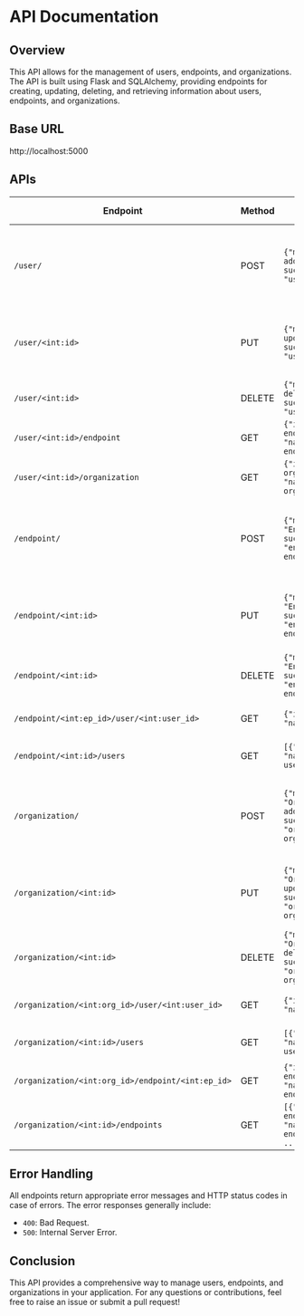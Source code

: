 # API Documentation

## Overview

This API allows for the management of users, endpoints, and organizations. The API is built using Flask and SQLAlchemy, providing endpoints for creating, updating, deleting, and retrieving information about users, endpoints, and organizations.

## Base URL

http://localhost:5000

## APIs

| Endpoint                                 | Method  | Response Example                                              | Potential Errors                                      |
|------------------------------------------|---------|--------------------------------------------------------------|------------------------------------------------------|
| `/user/`                                 | POST    | `{"message": "User added successfully", "user": user}`     | 400: Missing "name" field<br>500: Database error    |
| `/user/<int:id>`                         | PUT     | `{"message": "User updated successfully", "user": user}`    | 400: Missing fields<br>500: Database error           |
| `/user/<int:id>`                         | DELETE  | `{"message": "User deleted successfully", "user": user}`    | 500: Database error                                   |
| `/user/<int:id>/endpoint`                | GET     | `{"id": endpoint.id, "name": endpoint.name}`               | 500: Database error                                   |
| `/user/<int:id>/organization`            | GET     | `{"id": organization.id, "name": organization.name}`       | 500: Database error                                   |
| `/endpoint/`                             | POST    | `{"message": "Endpoint added successfully", "endpoint": endpoint}` | 400: Missing "name" field<br>500: Database error   |
| `/endpoint/<int:id>`                     | PUT     | `{"message": "Endpoint updated successfully", "endpoint": endpoint}` | 400: Missing fields<br>500: Database error          |
| `/endpoint/<int:id>`                     | DELETE  | `{"message": "Endpoint deleted successfully", "endpoint": endpoint}` | 500: Database error                                  |
| `/endpoint/<int:ep_id>/user/<int:user_id>` | GET     | `{"id": user.id, "name": user.name}`                        | 500: Database error                                   |
| `/endpoint/<int:id>/users`               | GET     | `[{"id": user.id, "name": user.name}, ...]`                | 500: Database error                                   |
| `/organization/`                         | POST    | `{"message": "Organization added successfully", "organization": organization}` | 400: Missing "name" field<br>500: Database error   |
| `/organization/<int:id>`                 | PUT     | `{"message": "Organization updated successfully", "organization": organization}` | 400: Missing fields<br>500: Database error          |
| `/organization/<int:id>`                 | DELETE  | `{"message": "Organization deleted successfully", "organization": organization}` | 500: Database error                                  |
| `/organization/<int:org_id>/user/<int:user_id>` | GET | `{"id": user.id, "name": user.name}`                        | 500: Database error                                   |
| `/organization/<int:id>/users`           | GET     | `[{"id": user.id, "name": user.name}, ...]`                | 500: Database error                                   |
| `/organization/<int:org_id>/endpoint/<int:ep_id>` | GET | `{"id": endpoint.id, "name": endpoint.name}`               | 500: Database error                                   |
| `/organization/<int:id>/endpoints`       | GET     | `[{"id": endpoint.id, "name": endpoint.name}, ...]`        | 500: Database error                                   |


## Error Handling

All endpoints return appropriate error messages and HTTP status codes in case of errors. The error responses generally include:
- `400`: Bad Request.
- `500`: Internal Server Error.

## Conclusion

This API provides a comprehensive way to manage users, endpoints, and organizations in your application. For any questions or contributions, feel free to raise an issue or submit a pull request!
